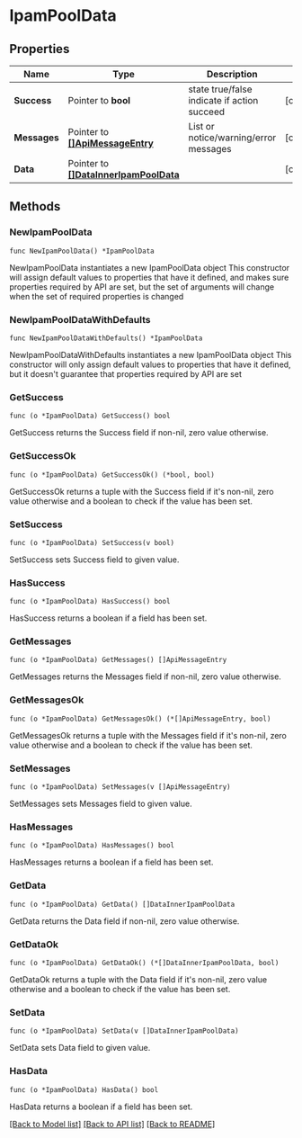 # IpamPoolData

## Properties

Name | Type | Description | Notes
------------ | ------------- | ------------- | -------------
**Success** | Pointer to **bool** | state true/false indicate if action succeed | [optional] 
**Messages** | Pointer to [**[]ApiMessageEntry**](ApiMessageEntry.md) | List or notice/warning/error messages | [optional] 
**Data** | Pointer to [**[]DataInnerIpamPoolData**](DataInnerIpamPoolData.md) |  | [optional] 

## Methods

### NewIpamPoolData

`func NewIpamPoolData() *IpamPoolData`

NewIpamPoolData instantiates a new IpamPoolData object
This constructor will assign default values to properties that have it defined,
and makes sure properties required by API are set, but the set of arguments
will change when the set of required properties is changed

### NewIpamPoolDataWithDefaults

`func NewIpamPoolDataWithDefaults() *IpamPoolData`

NewIpamPoolDataWithDefaults instantiates a new IpamPoolData object
This constructor will only assign default values to properties that have it defined,
but it doesn't guarantee that properties required by API are set

### GetSuccess

`func (o *IpamPoolData) GetSuccess() bool`

GetSuccess returns the Success field if non-nil, zero value otherwise.

### GetSuccessOk

`func (o *IpamPoolData) GetSuccessOk() (*bool, bool)`

GetSuccessOk returns a tuple with the Success field if it's non-nil, zero value otherwise
and a boolean to check if the value has been set.

### SetSuccess

`func (o *IpamPoolData) SetSuccess(v bool)`

SetSuccess sets Success field to given value.

### HasSuccess

`func (o *IpamPoolData) HasSuccess() bool`

HasSuccess returns a boolean if a field has been set.

### GetMessages

`func (o *IpamPoolData) GetMessages() []ApiMessageEntry`

GetMessages returns the Messages field if non-nil, zero value otherwise.

### GetMessagesOk

`func (o *IpamPoolData) GetMessagesOk() (*[]ApiMessageEntry, bool)`

GetMessagesOk returns a tuple with the Messages field if it's non-nil, zero value otherwise
and a boolean to check if the value has been set.

### SetMessages

`func (o *IpamPoolData) SetMessages(v []ApiMessageEntry)`

SetMessages sets Messages field to given value.

### HasMessages

`func (o *IpamPoolData) HasMessages() bool`

HasMessages returns a boolean if a field has been set.

### GetData

`func (o *IpamPoolData) GetData() []DataInnerIpamPoolData`

GetData returns the Data field if non-nil, zero value otherwise.

### GetDataOk

`func (o *IpamPoolData) GetDataOk() (*[]DataInnerIpamPoolData, bool)`

GetDataOk returns a tuple with the Data field if it's non-nil, zero value otherwise
and a boolean to check if the value has been set.

### SetData

`func (o *IpamPoolData) SetData(v []DataInnerIpamPoolData)`

SetData sets Data field to given value.

### HasData

`func (o *IpamPoolData) HasData() bool`

HasData returns a boolean if a field has been set.


[[Back to Model list]](../README.md#documentation-for-models) [[Back to API list]](../README.md#documentation-for-api-endpoints) [[Back to README]](../README.md)


